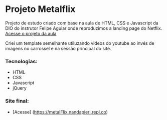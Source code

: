# Projeto Metalflix

Projeto de estudo criado com base na aula de HTML, CSS e Javascript da DIO do instrutor Felipe Aguiar onde reproduzimos a landing page do Netflix. [Acesse o projeto da aula](https://github.com/nandapieri/netflixClone)

Criei um template semelhante utiluzando videos do youtube ao invés de imagens no carrossel e na sessão principal do site.

### Tecnologias:

* HTML 
* CSS 
* Javascript
* jQuery

### Site final:

* [Acesse] (https://metalFlix.nandapieri.repl.co)